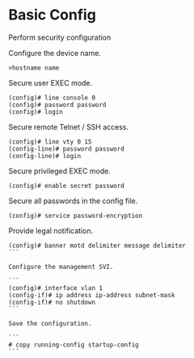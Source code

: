 # Basic Config

Perform security configuration

Configure the device name.

```
>hostname name
```

Secure user EXEC mode.

```
(config)# line console 0
(config)# password password
(config)# login
```

Secure remote Telnet / SSH access.

```
(config)# line vty 0 15
(config-line)# password password
(config-line)# login
```

Secure privileged EXEC mode.

```
(config)# enable secret password
```

Secure all passwords in the config file.

```
(config)# service password-encryption
```

Provide legal notification.

````
(config)# banner motd delimiter message delimiter
```

Configure the management SVI.

```
(config)# interface vlan 1
(config-if)# ip address ip-address subnet-mask
(config-if)# no shutdown
```

Save the configuration.

```
# copy running-config startup-config
```